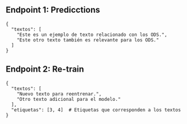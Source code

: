 ## Endpoint 1: Predicctions

```
{
  "textos": [
    "Este es un ejemplo de texto relacionado con los ODS.",
    "Este otro texto también es relevante para los ODS."
  ]
}
```

## Endpoint 2: Re-train

```
{
  "textos": [
    "Nuevo texto para reentrenar.",
    "Otro texto adicional para el modelo."
  ],
  "etiquetas": [3, 4]  # Etiquetas que corresponden a los textos
}
```
